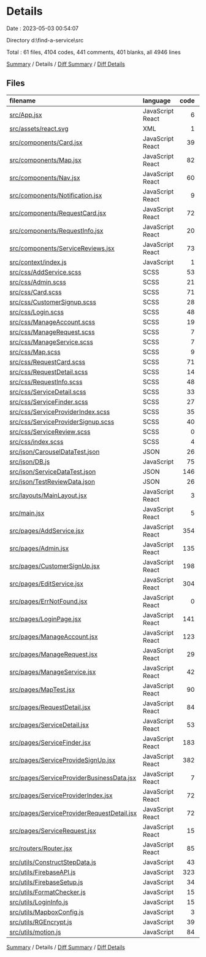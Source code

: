 # Details

Date : 2023-05-03 00:54:07

Directory d:\\find-a-service\\src

Total : 61 files,  4104 codes, 441 comments, 401 blanks, all 4946 lines

[Summary](results.md) / Details / [Diff Summary](diff.md) / [Diff Details](diff-details.md)

## Files
| filename | language | code | comment | blank | total |
| :--- | :--- | ---: | ---: | ---: | ---: |
| [src/App.jsx](/src/App.jsx) | JavaScript React | 6 | 9 | 3 | 18 |
| [src/assets/react.svg](/src/assets/react.svg) | XML | 1 | 0 | 0 | 1 |
| [src/components/Card.jsx](/src/components/Card.jsx) | JavaScript React | 39 | 6 | 5 | 50 |
| [src/components/Map.jsx](/src/components/Map.jsx) | JavaScript React | 82 | 14 | 16 | 112 |
| [src/components/Nav.jsx](/src/components/Nav.jsx) | JavaScript React | 60 | 7 | 1 | 68 |
| [src/components/Notification.jsx](/src/components/Notification.jsx) | JavaScript React | 9 | 0 | 1 | 10 |
| [src/components/RequestCard.jsx](/src/components/RequestCard.jsx) | JavaScript React | 72 | 5 | 7 | 84 |
| [src/components/RequestInfo.jsx](/src/components/RequestInfo.jsx) | JavaScript React | 20 | 2 | 2 | 24 |
| [src/components/ServiceReviews.jsx](/src/components/ServiceReviews.jsx) | JavaScript React | 73 | 2 | 5 | 80 |
| [src/context/index.js](/src/context/index.js) | JavaScript | 1 | 1 | 2 | 4 |
| [src/css/AddService.scss](/src/css/AddService.scss) | SCSS | 53 | 0 | 5 | 58 |
| [src/css/Admin.scss](/src/css/Admin.scss) | SCSS | 21 | 0 | 3 | 24 |
| [src/css/Card.scss](/src/css/Card.scss) | SCSS | 71 | 15 | 12 | 98 |
| [src/css/CustomerSignup.scss](/src/css/CustomerSignup.scss) | SCSS | 28 | 0 | 6 | 34 |
| [src/css/Login.scss](/src/css/Login.scss) | SCSS | 48 | 1 | 6 | 55 |
| [src/css/ManageAccount.scss](/src/css/ManageAccount.scss) | SCSS | 19 | 0 | 2 | 21 |
| [src/css/ManageRequest.scss](/src/css/ManageRequest.scss) | SCSS | 7 | 0 | 1 | 8 |
| [src/css/ManageService.scss](/src/css/ManageService.scss) | SCSS | 7 | 0 | 1 | 8 |
| [src/css/Map.scss](/src/css/Map.scss) | SCSS | 9 | 0 | 2 | 11 |
| [src/css/RequestCard.scss](/src/css/RequestCard.scss) | SCSS | 71 | 15 | 12 | 98 |
| [src/css/RequestDetail.scss](/src/css/RequestDetail.scss) | SCSS | 14 | 0 | 3 | 17 |
| [src/css/RequestInfo.scss](/src/css/RequestInfo.scss) | SCSS | 48 | 13 | 9 | 70 |
| [src/css/ServiceDetail.scss](/src/css/ServiceDetail.scss) | SCSS | 33 | 1 | 5 | 39 |
| [src/css/ServiceFinder.scss](/src/css/ServiceFinder.scss) | SCSS | 27 | 4 | 5 | 36 |
| [src/css/ServiceProviderIndex.scss](/src/css/ServiceProviderIndex.scss) | SCSS | 35 | 0 | 9 | 44 |
| [src/css/ServiceProviderSignup.scss](/src/css/ServiceProviderSignup.scss) | SCSS | 40 | 0 | 8 | 48 |
| [src/css/ServiceReview.scss](/src/css/ServiceReview.scss) | SCSS | 0 | 0 | 1 | 1 |
| [src/css/index.scss](/src/css/index.scss) | SCSS | 4 | 3 | 1 | 8 |
| [src/json/CarouselDataTest.json](/src/json/CarouselDataTest.json) | JSON | 26 | 0 | 1 | 27 |
| [src/json/DB.js](/src/json/DB.js) | JavaScript | 75 | 6 | 6 | 87 |
| [src/json/ServiceDataTest.json](/src/json/ServiceDataTest.json) | JSON | 146 | 0 | 1 | 147 |
| [src/json/TestReviewData.json](/src/json/TestReviewData.json) | JSON | 26 | 0 | 1 | 27 |
| [src/layouts/MainLayout.jsx](/src/layouts/MainLayout.jsx) | JavaScript React | 3 | 1 | 2 | 6 |
| [src/main.jsx](/src/main.jsx) | JavaScript React | 5 | 0 | 2 | 7 |
| [src/pages/AddService.jsx](/src/pages/AddService.jsx) | JavaScript React | 354 | 21 | 16 | 391 |
| [src/pages/Admin.jsx](/src/pages/Admin.jsx) | JavaScript React | 135 | 10 | 5 | 150 |
| [src/pages/CustomerSignUp.jsx](/src/pages/CustomerSignUp.jsx) | JavaScript React | 198 | 24 | 23 | 245 |
| [src/pages/EditService.jsx](/src/pages/EditService.jsx) | JavaScript React | 304 | 71 | 17 | 392 |
| [src/pages/ErrNotFound.jsx](/src/pages/ErrNotFound.jsx) | JavaScript React | 0 | 0 | 1 | 1 |
| [src/pages/LoginPage.jsx](/src/pages/LoginPage.jsx) | JavaScript React | 141 | 12 | 12 | 165 |
| [src/pages/ManageAccount.jsx](/src/pages/ManageAccount.jsx) | JavaScript React | 123 | 7 | 9 | 139 |
| [src/pages/ManageRequest.jsx](/src/pages/ManageRequest.jsx) | JavaScript React | 29 | 2 | 2 | 33 |
| [src/pages/ManageService.jsx](/src/pages/ManageService.jsx) | JavaScript React | 42 | 10 | 4 | 56 |
| [src/pages/MapTest.jsx](/src/pages/MapTest.jsx) | JavaScript React | 90 | 6 | 15 | 111 |
| [src/pages/RequestDetail.jsx](/src/pages/RequestDetail.jsx) | JavaScript React | 84 | 4 | 4 | 92 |
| [src/pages/ServiceDetail.jsx](/src/pages/ServiceDetail.jsx) | JavaScript React | 53 | 1 | 4 | 58 |
| [src/pages/ServiceFinder.jsx](/src/pages/ServiceFinder.jsx) | JavaScript React | 183 | 51 | 22 | 256 |
| [src/pages/ServiceProvideSignUp.jsx](/src/pages/ServiceProvideSignUp.jsx) | JavaScript React | 382 | 38 | 26 | 446 |
| [src/pages/ServiceProviderBusinessData.jsx](/src/pages/ServiceProviderBusinessData.jsx) | JavaScript React | 7 | 0 | 2 | 9 |
| [src/pages/ServiceProviderIndex.jsx](/src/pages/ServiceProviderIndex.jsx) | JavaScript React | 72 | 1 | 2 | 75 |
| [src/pages/ServiceProviderRequestDetail.jsx](/src/pages/ServiceProviderRequestDetail.jsx) | JavaScript React | 72 | 2 | 6 | 80 |
| [src/pages/ServiceRequest.jsx](/src/pages/ServiceRequest.jsx) | JavaScript React | 15 | 15 | 6 | 36 |
| [src/routers/Router.jsx](/src/routers/Router.jsx) | JavaScript React | 85 | 2 | 3 | 90 |
| [src/utils/ConstructStepData.js](/src/utils/ConstructStepData.js) | JavaScript | 43 | 0 | 2 | 45 |
| [src/utils/FirebaseAPI.js](/src/utils/FirebaseAPI.js) | JavaScript | 323 | 38 | 47 | 408 |
| [src/utils/FirebaseSetup.js](/src/utils/FirebaseSetup.js) | JavaScript | 34 | 10 | 7 | 51 |
| [src/utils/FormatChecker.js](/src/utils/FormatChecker.js) | JavaScript | 15 | 3 | 4 | 22 |
| [src/utils/LoginInfo.js](/src/utils/LoginInfo.js) | JavaScript | 15 | 0 | 2 | 17 |
| [src/utils/MapboxConfig.js](/src/utils/MapboxConfig.js) | JavaScript | 3 | 1 | 3 | 7 |
| [src/utils/RGEncrypt.js](/src/utils/RGEncrypt.js) | JavaScript | 39 | 0 | 6 | 45 |
| [src/utils/motion.js](/src/utils/motion.js) | JavaScript | 84 | 7 | 5 | 96 |

[Summary](results.md) / Details / [Diff Summary](diff.md) / [Diff Details](diff-details.md)